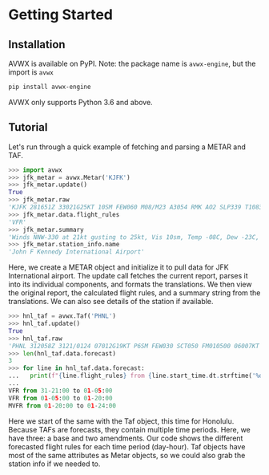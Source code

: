 # Getting Started

## Installation

AVWX is available on PyPI. Note: the package name is ``avwx-engine``, but the import is ``avwx``

```bash
pip install avwx-engine
```

AVWX only supports Python 3.6 and above.

## Tutorial

Let's run through a quick example of fetching and parsing a METAR and TAF.

```python
>>> import avwx
>>> jfk_metar = avwx.Metar('KJFK')
>>> jfk_metar.update()
True
>>> jfk_metar.raw
'KJFK 281651Z 33021G25KT 10SM FEW060 M08/M23 A3054 RMK AO2 SLP339 T10831228'
>>> jfk_metar.data.flight_rules
'VFR'
>>> jfk_metar.summary
'Winds NNW-330 at 21kt gusting to 25kt, Vis 10sm, Temp -08C, Dew -23C, Alt 30.54inHg, Few clouds at 6000ft'
>>> jfk_metar.station_info.name
'John F Kennedy International Airport'
```

Here, we create a METAR object and initialize it to pull data for JFK International airport. The update call fetches the current report, parses it into its individual components, and formats the translations. We then view the original report, the calculated flight rules, and a summary string from the translations. We can also see details of the station if available.

```python
>>> hnl_taf = avwx.Taf('PHNL')
>>> hnl_taf.update()
True
>>> hnl_taf.raw
'PHNL 312058Z 3121/0124 07012G19KT P6SM FEW030 SCT050 FM010500 06007KT P6SM FEW025 SCT045 FM012000 07012G19KT P6SM OVC030 SCT050'
>>> len(hnl_taf.data.forecast)
3
>>> for line in hnl_taf.data.forecast:
...   print(f"{line.flight_rules} from {line.start_time.dt.strftime('%d-%H:%M')} to {line.end_time.dt.strftime('%d-%H:%M')}")
...
VFR from 31-21:00 to 01-05:00
VFR from 01-05:00 to 01-20:00
MVFR from 01-20:00 to 01-24:00
```

Here we start of the same with the Taf object, this time for Honolulu. Because TAFs are forecasts, they contain multiple time periods. Here, we have three: a base and two amendments. Our code shows the different forecasted flight rules for each time period (day-hour). Taf objects have most of the same attributes as Metar objects, so we could also grab the station info if we needed to.
